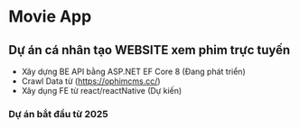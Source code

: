 # Movie App

## Dự án cá nhân tạo WEBSITE xem phim trực tuyến

- Xây dựng BE API bằng ASP.NET EF Core 8 (Đang phát triển)
- Crawl Data từ (https://ophimcms.cc/)
- Xây dụng FE từ react/reactNative (Dự kiến)

### Dự án bắt đầu từ 2025
